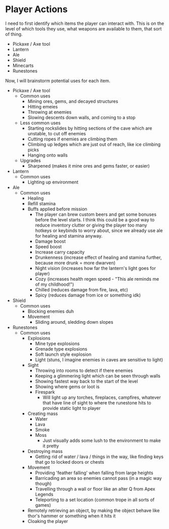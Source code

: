 # Player Actions

I need to first identify which items the player can interact with. This is on the level of which tools they use, what weapons are available to them, that sort of thing.
- Pickaxe / Axe tool
- Lantern
- Ale
- Shield
- Minecarts
- Runestones

Now, I will brainstorm potential uses for each item.
- Pickaxe / Axe tool
	- Common uses
		- Mining ores, gems, and decayed structures
		- Hitting emeies
		- Throwing at enemies
		- Slowing descents down walls, and coming to a stop
	- Less common uses
		- Starting rockslides by hitting sections of the cave which are unstable, to cut off enemies
		- Cutting ropes if enemies are climbing them
		- Climbing up ledges which are just out of reach, like ice climbing picks
		- Hanging onto walls
	- Upgrades
		- Sharpened (makes it mine ores and gems faster, or easier)
- Lantern
	- Common uses
		- Lighting up environment
- Ale
	- Common uses
		- Healing
		- Refill stamina
		- Buffs applied before mission
			- The player can brew custom beers and get some bonuses before the level starts. I think this could be a good way to reduce inventory clutter or giving the player too many hotkeys or keybinds to worry about, since we already use ale for healing and stamina anyway.
			- Damage boost
			- Speed boost
			- Increase carry capacity
			- Drunkenness (increase effect of healing and stamina further, because more drunk = more dwarven)
			- Night vision (increases how far the lantern's light goes for player)
			- Cozy (increases health regen speed - "This ale reminds me of my childhood!")
			- Chilled (reduces damage from fire, lava, etc)
			- Spicy (reduces damage from ice or something idk)
- Shield
	- Common uses
		- Blocking enemies duh
		- Movement
			- Sliding around, sledding down slopes
- Runestones
	- Common uses
		- Explosions
			- Mine type explosions
			- Grenade type explosions
			- Soft launch style explosion
			- Light (stuns, I imagine enemies in caves are sensitive to light)
		- Sight
			- Throwing into rooms to detect if there enemies
			- Keeping a glimmering light which can be seen through walls
			- Showing fastest way back to the start of the level
			- Showing where gems or loot is
			- Firespark
				- Will light up any torches, fireplaces, campfires, whatever that have line of sight to where the runestone hits to provide static light to player
		- Creating mass
			- Water
			- Lava
			- Smoke
			- Moss 
				- Just visually adds some lush to the environment to make it pretty
		- Destroying mass
			- Getting rid of water / lava / things in the way, like finding keys that go to locked doors or chests
		- Movement
			- Providing 'feather falling' when falling from large heights
			- Barricading an area so enemies cannot pass (in a magic way though)
			- Travelling through a wall or floor like an alter Q from Apex Legends
			- Teleporting to a set location (common trope in all sorts of games)
		- Remotely retrieving an object, by making the object behave like thor's hammer or something when it hits it
		- Cloaking the player
